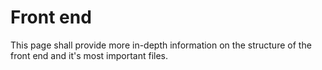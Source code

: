 # Front end

This page shall provide more in-depth information on the structure of the front end and it's most important files.